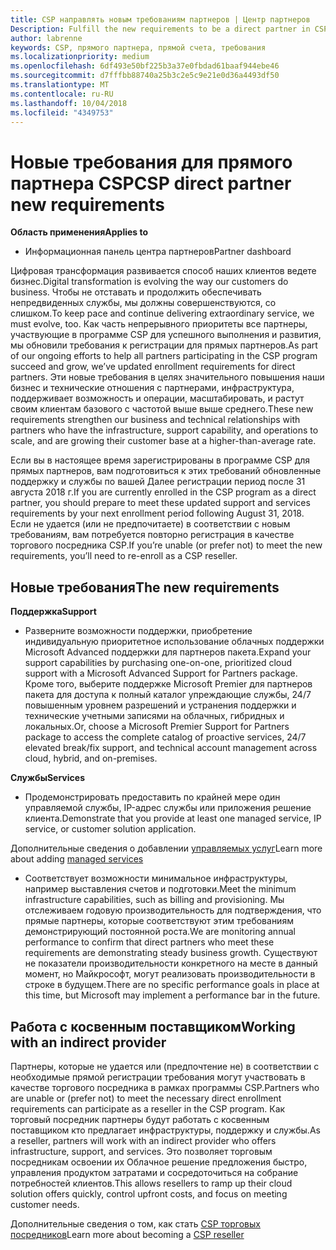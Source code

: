```yaml
---
title: CSP направлять новым требованиям партнеров | Центр партнеров
Description: Fulfill the new requirements to be a direct partner in CSP
author: labrenne
keywords: CSP, прямого партнера, прямой счета, требования
ms.localizationpriority: medium
ms.openlocfilehash: 6df493e50bf225b3a37e0fbdad61baaf944ebe46
ms.sourcegitcommit: d7fffbb88740a25b3c2e5c9e21e0d36a4493df50
ms.translationtype: MT
ms.contentlocale: ru-RU
ms.lasthandoff: 10/04/2018
ms.locfileid: "4349753"
---
```

# <a name="csp-direct-partner-new-requirements"></a><span data-ttu-id="a464f-103">Новые требования для прямого партнера CSP</span><span class="sxs-lookup"><span data-stu-id="a464f-103">CSP direct partner new requirements</span></span>

**<span data-ttu-id="a464f-104">Область применения</span><span class="sxs-lookup"><span data-stu-id="a464f-104">Applies to</span></span>**

- <span data-ttu-id="a464f-105">Информационная панель центра партнеров</span><span class="sxs-lookup"><span data-stu-id="a464f-105">Partner dashboard</span></span>

<span data-ttu-id="a464f-106">Цифровая трансформация развивается способ наших клиентов ведете бизнес.</span><span class="sxs-lookup"><span data-stu-id="a464f-106">Digital transformation is evolving the way our customers do business.</span></span> <span data-ttu-id="a464f-107">Чтобы не отставать и продолжить обеспечивать непредвиденных службы, мы должны совершенствуются, со слишком.</span><span class="sxs-lookup"><span data-stu-id="a464f-107">To keep pace and continue delivering extraordinary service, we must evolve, too.</span></span> <span data-ttu-id="a464f-108">Как часть непрерывного приоритеты все партнеры, участвующие в программе CSP для успешного выполнения и развития, мы обновили требования к регистрации для прямых партнеров.</span><span class="sxs-lookup"><span data-stu-id="a464f-108">As part of our ongoing efforts to help all partners participating in the CSP program succeed and grow, we’ve updated enrollment requirements for direct partners.</span></span> <span data-ttu-id="a464f-109">Эти новые требования в целях значительного повышения наши бизнес и технические отношения с партнерами, инфраструктура, поддерживает возможность и операции, масштабировать, и растут своим клиентам базового с частотой выше выше среднего.</span><span class="sxs-lookup"><span data-stu-id="a464f-109">These new requirements strengthen our business and technical relationships with partners who have the infrastructure, support capability, and operations to scale, and are growing their customer base at a higher-than-average rate.</span></span>

<span data-ttu-id="a464f-110">Если вы в настоящее время зарегистрированы в программе CSP для прямых партнеров, вам подготовиться к этих требований обновленные поддержку и службы по вашей Далее регистрации период после 31 августа 2018 г.</span><span class="sxs-lookup"><span data-stu-id="a464f-110">If you are currently enrolled in the CSP program as a direct partner, you should prepare to meet these updated support and services requirements by your next enrollment period following August 31, 2018.</span></span> <span data-ttu-id="a464f-111">Если не удается (или не предпочитаете) в соответствии с новым требованиям, вам потребуется повторно регистрация в качестве торгового посредника CSP.</span><span class="sxs-lookup"><span data-stu-id="a464f-111">If you’re unable (or prefer not) to meet the new requirements, you’ll need to re-enroll as a CSP reseller.</span></span>

## <a name="the-new-requirements"></a><span data-ttu-id="a464f-112">Новые требования</span><span class="sxs-lookup"><span data-stu-id="a464f-112">The new requirements</span></span>

**<span data-ttu-id="a464f-113">Поддержка</span><span class="sxs-lookup"><span data-stu-id="a464f-113">Support</span></span>**

- <span data-ttu-id="a464f-114">Разверните возможности поддержки, приобретение индивидуальную приоритетное использование облачных поддержки Microsoft Advanced поддержки для партнеров пакета.</span><span class="sxs-lookup"><span data-stu-id="a464f-114">Expand your support capabilities by purchasing one-on-one, prioritized cloud support with a Microsoft Advanced Support for Partners package.</span></span> <span data-ttu-id="a464f-115">Кроме того, выберите поддержке Microsoft Premier для партнеров пакета для доступа к полный каталог упреждающие службы, 24/7 повышенным уровнем разрешений и устранения поддержки и технические учетными записями на облачных, гибридных и локальных.</span><span class="sxs-lookup"><span data-stu-id="a464f-115">Or, choose a Microsoft Premier Support for Partners package to access the complete catalog of proactive services, 24/7 elevated break/fix support, and technical account management across cloud, hybrid, and on-premises.</span></span> 

**<span data-ttu-id="a464f-116">Службы</span><span class="sxs-lookup"><span data-stu-id="a464f-116">Services</span></span>**

- <span data-ttu-id="a464f-117">Продемонстрировать предоставить по крайней мере один управляемой службы, IP-адрес службы или приложения решение клиента.</span><span class="sxs-lookup"><span data-stu-id="a464f-117">Demonstrate that you provide at least one managed service, IP service, or customer solution application.</span></span> 

<span data-ttu-id="a464f-118">Дополнительные сведения о добавлении [управляемых услуг](https://partner.microsoft.com/business-opportunities/managed-services-provider)</span><span class="sxs-lookup"><span data-stu-id="a464f-118">Learn more about adding [managed services](https://partner.microsoft.com/business-opportunities/managed-services-provider)</span></span> 

- <span data-ttu-id="a464f-119">Соответствует возможности минимальное инфраструктуры, например выставления счетов и подготовки.</span><span class="sxs-lookup"><span data-stu-id="a464f-119">Meet the minimum infrastructure capabilities, such as billing and provisioning.</span></span>
<span data-ttu-id="a464f-120">Мы отслеживаем годовую производительность для подтверждения, что прямые партнеры, которые соответствуют этим требованиям демонстрирующий постоянной роста.</span><span class="sxs-lookup"><span data-stu-id="a464f-120">We are monitoring annual performance to confirm that direct partners who meet these requirements are demonstrating steady business growth.</span></span> <span data-ttu-id="a464f-121">Существуют не показатели производительности конкретного на месте в данный момент, но Майкрософт, могут реализовать производительности в строке в будущем.</span><span class="sxs-lookup"><span data-stu-id="a464f-121">There are no specific performance goals in place at this time, but Microsoft may implement a performance bar in the future.</span></span> 

## <a name="working-with-an-indirect-provider"></a><span data-ttu-id="a464f-122">Работа с косвенным поставщиком</span><span class="sxs-lookup"><span data-stu-id="a464f-122">Working with an indirect provider</span></span>

<span data-ttu-id="a464f-123">Партнеры, которые не удается или (предпочтение не) в соответствии с необходимые прямой регистрации требования могут участвовать в качестве торгового посредника в рамках программы CSP.</span><span class="sxs-lookup"><span data-stu-id="a464f-123">Partners who are unable or (prefer not) to meet the necessary direct enrollment requirements can participate as a reseller in the CSP program.</span></span> <span data-ttu-id="a464f-124">Как торговый посредник партнеры будут работать с косвенным поставщиком кто предлагает инфраструктуры, поддержку и службы.</span><span class="sxs-lookup"><span data-stu-id="a464f-124">As a reseller, partners will work with an indirect provider who offers infrastructure, support, and services.</span></span> <span data-ttu-id="a464f-125">Это позволяет торговым посредникам освоении их Облачное решение предложения быстро, управления продуктом затратами и сосредоточиться на собрание потребностей клиентов.</span><span class="sxs-lookup"><span data-stu-id="a464f-125">This allows resellers to ramp up their cloud solution offers quickly, control upfront costs, and focus on meeting customer needs.</span></span>  

<span data-ttu-id="a464f-126">Дополнительные сведения о том, как стать [CSP торговых посредников](https://partner.microsoft.com/cloud-solution-provider)</span><span class="sxs-lookup"><span data-stu-id="a464f-126">Learn more about becoming a [CSP reseller](https://partner.microsoft.com/cloud-solution-provider)</span></span>



